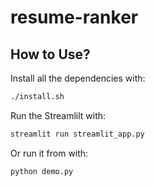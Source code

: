 # resume-ranker

## How to Use?

Install all the dependencies with:

```bash
./install.sh
```

Run the Streamlilt with:

```bash
streamlit run streamlit_app.py
```

Or run it from with:

```bash
python demo.py
```
  